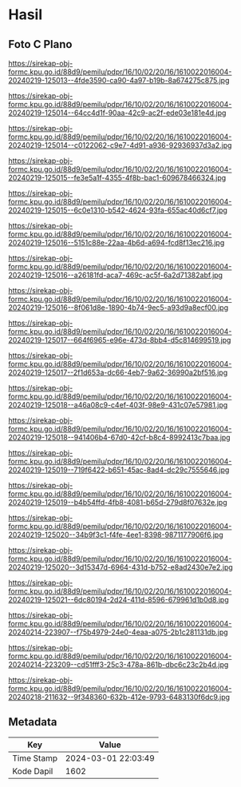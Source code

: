 # Hasil

## Foto C Plano

https://sirekap-obj-formc.kpu.go.id/88d9/pemilu/pdpr/16/10/02/20/16/1610022016004-20240219-125013--4fde3590-ca90-4a97-b19b-8a674275c875.jpg

https://sirekap-obj-formc.kpu.go.id/88d9/pemilu/pdpr/16/10/02/20/16/1610022016004-20240219-125014--64cc4d1f-90aa-42c9-ac2f-ede03e181e4d.jpg

https://sirekap-obj-formc.kpu.go.id/88d9/pemilu/pdpr/16/10/02/20/16/1610022016004-20240219-125014--c0122062-c9e7-4d91-a936-92936937d3a2.jpg

https://sirekap-obj-formc.kpu.go.id/88d9/pemilu/pdpr/16/10/02/20/16/1610022016004-20240219-125015--fe3e5a1f-4355-4f8b-bac1-609678466324.jpg

https://sirekap-obj-formc.kpu.go.id/88d9/pemilu/pdpr/16/10/02/20/16/1610022016004-20240219-125015--6c0e1310-b542-4624-93fa-655ac40d6cf7.jpg

https://sirekap-obj-formc.kpu.go.id/88d9/pemilu/pdpr/16/10/02/20/16/1610022016004-20240219-125016--5151c88e-22aa-4b6d-a694-fcd8f13ec216.jpg

https://sirekap-obj-formc.kpu.go.id/88d9/pemilu/pdpr/16/10/02/20/16/1610022016004-20240219-125016--a26181fd-aca7-469c-ac5f-6a2d71382abf.jpg

https://sirekap-obj-formc.kpu.go.id/88d9/pemilu/pdpr/16/10/02/20/16/1610022016004-20240219-125016--8f061d8e-1890-4b74-9ec5-a93d9a8ecf00.jpg

https://sirekap-obj-formc.kpu.go.id/88d9/pemilu/pdpr/16/10/02/20/16/1610022016004-20240219-125017--664f6965-e96e-473d-8bb4-d5c814699519.jpg

https://sirekap-obj-formc.kpu.go.id/88d9/pemilu/pdpr/16/10/02/20/16/1610022016004-20240219-125017--2f1d653a-dc66-4eb7-9a62-36990a2bf516.jpg

https://sirekap-obj-formc.kpu.go.id/88d9/pemilu/pdpr/16/10/02/20/16/1610022016004-20240219-125018--a46a08c9-c4ef-403f-98e9-431c07e57981.jpg

https://sirekap-obj-formc.kpu.go.id/88d9/pemilu/pdpr/16/10/02/20/16/1610022016004-20240219-125018--941406b4-67d0-42cf-b8c4-8992413c7baa.jpg

https://sirekap-obj-formc.kpu.go.id/88d9/pemilu/pdpr/16/10/02/20/16/1610022016004-20240219-125019--719f6422-b651-45ac-8ad4-dc29c7555646.jpg

https://sirekap-obj-formc.kpu.go.id/88d9/pemilu/pdpr/16/10/02/20/16/1610022016004-20240219-125019--b4b54ffd-4fb8-4081-b65d-279d8f07632e.jpg

https://sirekap-obj-formc.kpu.go.id/88d9/pemilu/pdpr/16/10/02/20/16/1610022016004-20240219-125020--34b9f3c1-f4fe-4ee1-8398-9871177906f6.jpg

https://sirekap-obj-formc.kpu.go.id/88d9/pemilu/pdpr/16/10/02/20/16/1610022016004-20240219-125020--3d15347d-6964-431d-b752-e8ad2430e7e2.jpg

https://sirekap-obj-formc.kpu.go.id/88d9/pemilu/pdpr/16/10/02/20/16/1610022016004-20240219-125021--6dc80194-2d24-411d-8596-679961d1b0d8.jpg

https://sirekap-obj-formc.kpu.go.id/88d9/pemilu/pdpr/16/10/02/20/16/1610022016004-20240214-223907--f75b4979-24e0-4eaa-a075-2b1c281131db.jpg

https://sirekap-obj-formc.kpu.go.id/88d9/pemilu/pdpr/16/10/02/20/16/1610022016004-20240214-223209--cd51fff3-25c3-478a-861b-dbc6c23c2b4d.jpg

https://sirekap-obj-formc.kpu.go.id/88d9/pemilu/pdpr/16/10/02/20/16/1610022016004-20240218-211632--9f348360-632b-412e-9793-6483130f6dc9.jpg


## Metadata

| Key        | Value               |
| ---------- | ------------------- |
| Time Stamp | 2024-03-01 22:03:49 |
| Kode Dapil | 1602                |



